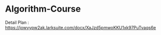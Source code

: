 # Algorithm-Course

Detail Plan :
https://jowvypw2ak.larksuite.com/docx/XaJzd5pmwoKKU1xk97PuTvaqs6e
